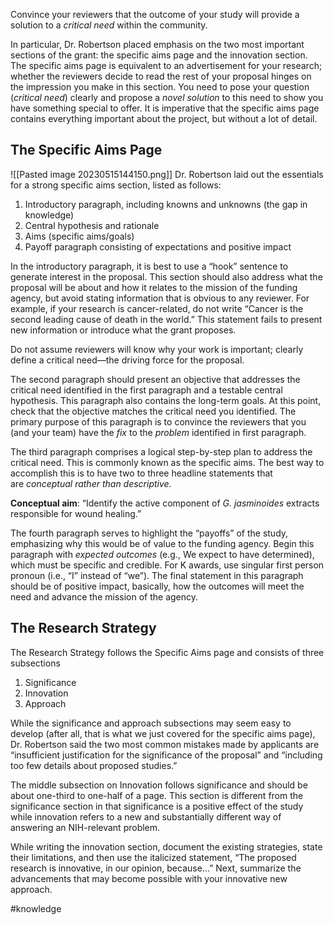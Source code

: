 
Convince your reviewers that the outcome of your study will provide a solution to a _critical need_ within the community. 

In particular, Dr. Robertson placed emphasis on the two most important sections of the grant: the specific aims page and the innovation section. The specific aims page is equivalent to an advertisement for your research; whether the reviewers decide to read the rest of your proposal hinges on the impression you make in this section. You need to pose your question (_critical need_) clearly and propose a _novel solution_ to this need to show you have something special to offer. It is imperative that the specific aims page contains everything important about the project, but without a lot of detail.

## The Specific Aims Page
![[Pasted image 20230515144150.png]]
Dr. Robertson laid out the essentials for a strong specific aims section, listed as follows:

1.  Introductory paragraph, including knowns and unknowns (the gap in knowledge)
2.  Central hypothesis and rationale
3.  Aims (specific aims/goals)
4.  Payoff paragraph consisting of expectations and positive impact

In the introductory paragraph, it is best to use a “hook” sentence to generate interest in the proposal. This section should also address what the proposal will be about and how it relates to the mission of the funding agency, but avoid stating information that is obvious to any reviewer. For example, if your research is cancer-related, do not write “Cancer is the second leading cause of death in the world.” This statement fails to present new information or introduce what the grant proposes.

Do not assume reviewers will know why your work is important; clearly define a critical need—the driving force for the proposal. 

The second paragraph should present an objective that addresses the critical need identified in the first paragraph and a testable central hypothesis. This paragraph also contains the long-term goals. At this point, check that the objective matches the critical need you identified. The primary purpose of this paragraph is to convince the reviewers that you (and your team) have the _fix_ to the _problem_ identified in first paragraph.

The third paragraph comprises a logical step-by-step plan to address the critical need. This is commonly known as the specific aims. The best way to accomplish this is to have two to three headline statements that are _conceptual rather than descriptive._

**Conceptual aim**: “Identify the active component of _G. jasminoides_ extracts responsible for wound healing.”

The fourth paragraph serves to highlight the “payoffs” of the study, emphasizing why this would be of value to the funding agency. Begin this paragraph with _expected_ _outcomes_ (e.g., We expect to have determined), which must be specific and credible. For K awards, use singular first person pronoun (i.e., “I” instead of “we”). The final statement in this paragraph should be of positive impact, basically, how the outcomes will meet the need and advance the mission of the agency.

## The Research Strategy

The Research Strategy follows the Specific Aims page and consists of three subsections

1.  Significance
2.  Innovation
3.  Approach

While the significance and approach subsections may seem easy to develop (after all, that is what we just covered for the specific aims page), Dr. Robertson said the two most common mistakes made by applicants are “insufficient justification for the significance of the proposal” and “including too few details about proposed studies.”

The middle subsection on Innovation follows significance and should be about one-third to one-half of a page. This section is different from the significance section in that significance is a positive effect of the study while innovation refers to a new and substantially different way of answering an NIH-relevant problem.

While writing the innovation section, document the existing strategies, state their limitations, and then use the italicized statement, “The proposed research is innovative, in our opinion, because…” Next, summarize the advancements that may become possible with your innovative new approach.

#knowledge 